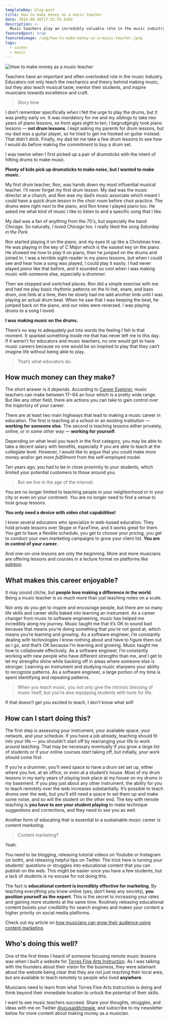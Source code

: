 ```yaml
---
templateKey: blog-post
title: How to make money as a music teacher
date: 2019-08-26T17:52:55.648Z
description: >-
  Music teachers play an incredibly valuable role in the music industry. I’m going to unpack why teaching is not only meaningful for students, but is also a valuable tool for generating income.
featuredpost: true
featuredimage: /img/how-to-make-money-as-a-music-teacher.jpeg
tags:
  - career
  - music
---
```


![How to make money as a music teacher](/img/how-to-make-money-as-a-music-teacher.jpeg)

Teachers have an important and often overlooked role in the music industry. Educators not only teach the mechanics and theory behind making music, but they also teach musical taste, mentor their students, and inspire musicians towards excellence and craft.

> Story time

I don’t remember specifically _when_ I felt the urge to play the drums, but it was pretty early on. It was mandatory for me and my siblings to take two years of piano lessons, so from ages eight to ten, I begrudgingly took piano lessons — **not drum lessons**. I kept asking my parents for drum lessons, but my dad was a guitar player, so he tried to get me hooked on guitar instead. That didn't stick. Finally, my dad let me take a few drum lessons to see how I would do before making the commitment to buy a drum set.

I was twelve when I first picked up a pair of drumsticks with the intent of hitting drums to make music.

**Plenty of kids pick up drumsticks to make _noise_, but I wanted to make _music_.**

My first drum teacher, Ron, was hands down my most influential musical teacher. I’ll never forget my first drum lesson. My dad was the music director at a church, and Ron was my dad’s music associate which meant I could have a quick drum lesson in the choir room before choir practice. The drums were right next to the piano, and Ron knew I played piano too. He asked me what kind of music I like to listen to and a specific song that I like.

My dad was a fan of anything from the 70's, but especially the band _Chicago_. So naturally, I loved _Chicago_ too. I really liked the song _Saturday in the Park_.

Ron started playing it on the piano, and my eyes lit up like a Christmas tree. He was playing in the key of _C Major_ which is the easiest key on the piano. He showed me how to play it on piano, then he jumped on the drums and joined in. I was a terrible sight-reader in my piano lessons, but when I could see and hear how a song was played, I could play it easily. I had never played _piano_ like that before, and it sounded so cool when I was making music with someone else, especially a _drummer_.

Then we stopped and switched places. Ron did a simple exercise with me and had me play basic rhythmic patterns on the hi-hat, snare, and bass drum, one limb at a time, then he slowly had me add another limb until I was playing an actual drum beat. When he saw that I was keeping the beat, he jumped back on the piano, and our roles were reversed. I was playing drums to a song I loved.

**I was making _music_ on the drums.**

There’s no way to adequately put into words the feeling I felt in that moment. It sparked something inside me that has never left me to this day. If it weren’t for educators and music teachers, no one would get to have music careers because no one would be so inspired to play that they can’t imagine life without being able to play.

> That’s what educators do.

## How much money can they make?

The short answer is _it depends_. According to [Career Explorer](https://www.careerexplorer.com/careers/music-teacher/salary/), music teachers can make between $17-$64 an hour which is a pretty wide range. But like any other field, there are actions you can take to gain control over the trajectory of your career.

There are at least two main highways that lead to making a music career in education. The first is teaching at a school or an existing institution — **working for someone else**. The second is teaching lessons either privately, online, or in some other way — **working for yourself**.

Depending on what level you teach in the first category, you may be able to take a decent salary with benefits, especially if you are able to teach at the collegiate level. However, I would like to argue that you could make _more money_ and/or get _more fulfillment_ from the self-employed model.

Ten years ago, you had to be in close proximity to your students, which limited your potential customers to those around you.

> But we live in the age of the internet.

You are no longer limited to teaching people in your neighborhood or in your city or even on your continent. You are no longer need to find a venue to host group lessons.

**You only need a device with video chat capabilities!**

I know several educators who specialize in web-based education. They hold private lessons over Skype or FaceTime, and it works great for them. You get to have a flexible schedule, you get to choose your pricing, you get to conduct your own marketing campaigns to grow your client list. **You are in control of your career.**

And one-on-one lessons are only the beginning. More and more musicians are offering lessons and courses in a lecture format on platforms like [patreon](https://www.patreon.com/).

## What makes this career enjoyable?

It may sound cliche, but **people love making a difference in the world**. Being a music teacher is so much more than just teaching notes on a scale.

Not only do you get to inspire and encourage people, but there are so many life skills and career skills baked into learning an instrument. As a career changer from music to software engineering, music has helped me incredibly along my journey. Music taught me that it’s OK to sound bad because that means you’re doing something that you’re not good at, which means you’re learning and growing. As a software engineer, I’m constantly dealing with technologies I know nothing about and have to figure them out as I go, and that’s OK because I’m learning and growing. Music taught me how to collaborate effectively. As a software engineer, I’m constantly working with new people who have different strengths than me, and I get to let my strengths shine while backing off in areas where someone else is stronger. Learning an instrument and studying music sharpens your ability to recognize patterns. As a software engineer, a large portion of my time is spent identifying and repeating patterns.

> When you teach music, you not only give the intrinsic blessing of music itself, but you’re also equipping students with tools for life.

If that doesn’t get you excited to teach, I don’t know what will!

## How can I start doing this?

The first step is assessing your instrument, your available space, your network, and your schedule. If you have a job already, teaching should fit into your life — you shouldn’t start off by rearranging your life to work around teaching. That may be necessary eventually if you grow a large list of students or if your online courses start taking off, but initially, your work should come first.

If you’re a drummer, you’ll need space to have a drum set set up, either where you live, at an office, or even at a student’s house. Most of my drum lessons in my early years of playing took place at my house on my drums in my basement. If you play just about any other instrument, the ability for you to teach remotely over the web increases substantially. It’s possible to teach drums over the web, but you’ll still need a space to set them up and make some noise, and so will the student on the other end. The key with remote teaching is **you have to _see_ your student playing** to make technique suggestions and corrections, and they need to _see_ you as well.

Another form of educating that is essential to a sustainable music career is _content marketing_.

> Content marketing?

Yeah.

You need to be blogging, releasing tutorial videos on Youtube or Instagram (or both), and releasing helpful tips on Twitter. The trick here is turning your students’ questions or struggles into educational content that you can publish on the web. This might be easier once you have a few students, but a lack of students is no excuse for not doing this.

The fact is **educational content is incredibly effective for marketing**. By teaching everything you know online (yes, don’t keep any secrets), **you position yourself as the expert**. This is the secret to increasing your rates and gaining more students at the same time. Routinely releasing educational content boosts your credibility for search engines and makes your content a higher priority on social media platforms.

Check out my article on [how musicians can grow their audience using content marketing](###).

## Who's doing this well?

One of the first times I heard of someone focusing _remote_ music lessons was when I built a website for [Torres Fine Arts Instruction](https://torresfai.com). As I was talking with the founders about their vision for the business, they were adamant about the website being clear that they are not just reaching their local area, but are available to teach remotely to people who lived **anywhere**.

Musicians need to learn from what Torres Fine Arts Instruction is doing and think beyond their immediate location to unlock the potential of their skills.

I want to see music teachers succeed. Share your thoughts, struggles, and ideas with me on Twitter [@yousaiditchewie](https://twitter.com/yousaiditchewie), and subscribe to my newsletter below for more content about making money as a musician.
